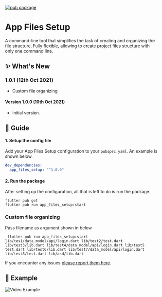 
[![pub package](https://img.shields.io/badge/Pub-v1.0.0-orange)](https://pub.dev/packages/app_files_setup)
# App Files Setup

A command-line tool that simplifies the task of creating and organizing the file structure. Fully flexible, allowing to create project files structure with only one command line.


## :sparkles: What's New

### 1.0.1 (12th Oct 2021)

- Custom file organizing

#### Version 1.0.0 (10th Oct 2021)

- Initial version.



## :book: Guide

#### 1. Setup the config file

Add your App Files Setup configuration to your `pubspec.yaml`.
An example is shown below.  
```yaml
dev_dependencies:
  app_files_setup: "^1.0.0"
```

#### 2. Run the package

After setting up the configuration, all that is left to do is run the package.


```
flutter pub get
flutter pub run app_files_setup:start
```
### Custom file organizing

Pass filename as argument shown in below

```
 flutter pub run app_files_setup:start lib/tes1/data_model/api/login.dart lib/test2/test.dart lib/test3/lib.dart lib/test4/data_model/api/login.dart lib/test5 test.dart lib/test6/lib.dart lib/test7/data_model/api/login.dart lib/test8/test.dart lib/asd/lib.dart

```

If you encounter any issues [please report them here](https://github.com/MujmillahammedDafedar/app_files_setup/issues).


## :eyes: Example

![Video Example](https://i.imgur.com/ut7DDKd.png)